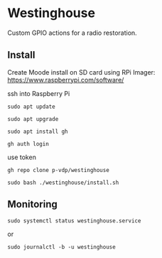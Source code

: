 # Westinghouse

Custom GPIO actions for a radio restoration.
## Install

Create Moode install on SD card using RPi Imager: https://www.raspberrypi.com/software/

ssh into Raspberry Pi

`sudo apt update`

`sudo apt upgrade`

`sudo apt install gh`

`gh auth login`

use token

`gh repo clone p-vdp/westinghouse`

`sudo bash ./westinghouse/install.sh`

## Monitoring

`sudo systemctl status westinghouse.service`

or

`sudo journalctl -b -u westinghouse`
